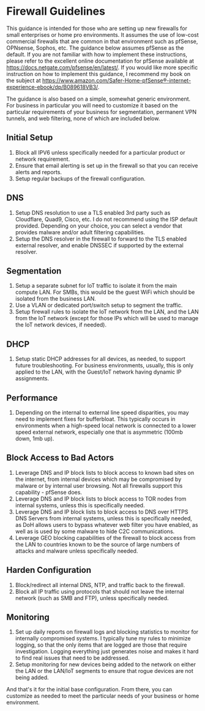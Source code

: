 # Firewall Guidelines

This guidance is intended for those who are setting up new firewalls for small enterprises or home pro environments. It assumes the use of low-cost commercial firewalls that are common in that environment such as pfSense, OPNsense, Sophos, etc.  The guidance below assumes pfSense as the default. If you are not familiar with how to implement these instructions, please refer to the excellent online documentation for pfSense available at https://docs.netgate.com/pfsense/en/latest/. If you would like more specific instruction on how to implement this guidance, I recommend my book on the subject at https://www.amazon.com/Safer-Home-pfSense®-internet-experience-ebook/dp/B089618VB3/.

The guidance is also based on a simple, somewhat generic environment. For business in particular you will need to customize it based on the particular requirements of your business for segmentation, permanent VPN tunnels, and web filtering, none of which are included below.

## Initial Setup

1. Block all IPV6 unless specifically needed for a particular product or network requirement.
2. Ensure that email alerting is set up in the firewall so that you can receive alerts and reports.
3. Setup regular backups of the firewall configuration. 

## DNS

1. Setup DNS resolution to use a TLS enabled 3rd party such as Cloudflare, Quad9, Cisco, etc. I do not recommend using the ISP default provided. Depending on your choice, you can select a vendor that provides malware and/or adult filtering capabilities. 
2. Setup the DNS resolver in the firewall to forward to the TLS enabled external resolver, and enable DNSSEC if supported by the external resolver.

## Segmentation

1. Setup a separate subnet for IoT traffic to isolate it from the main compute LAN. For SMBs, this would be the guest WiFi which should be isolated from the business LAN.
2. Use a VLAN or dedicated port/switch setup to segment the traffic.
3. Setup firewall rules to isolate the IoT network from the LAN, and the LAN from the IoT network (except for those IPs which will be used to manage the IoT network devices, if needed). 

## DHCP

1. Setup static DHCP addresses for all devices, as needed, to support future troubleshooting. For business environments, usually, this is only applied to the LAN, with the Guest/IoT network having dynamic IP assignments.

## Performance

1. Depending on the internal to external line speed disparities, you may need to implement fixes for bufferbloat. This typically occurs in environments when a high-speed local network is connected to a lower speed external network, especially one that is asymmetric (100mb down, 1mb up). 

## Block Access to Bad Actors

1. Leverage DNS and IP block lists to block access to known bad sites on the internet, from internal devices which may be compromised by malware or by internal user browsing. Not all firewalls support this capability - pfSense does. 
2. Leverage DNS and IP block lists to block access to TOR nodes from internal systems, unless this is specifically needed.
3. Leverage DNS and IP block lists to block access to DNS over HTTPS DNS Servers from internal systems, unless this is specifically needed, as DoH allows users to bypass whatever web filter you have enabled, as well as is used by some malware to hide C2C communications.
4. Leverage GEO blocking capabilities of the firewall to block access from the LAN to countries known to be the source of large numbers of attacks and malware unless specifically needed. 

## Harden Configuration

1. Block/redirect all internal DNS, NTP, and traffic back to the firewall.
2. Block all IP traffic using protocols that should not leave the internal network (such as SMB and FTP), unless specifically needed.

## Monitoring

1. Set up daily reports on firewall logs and blocking statistics to monitor for internally compromised systems. I typically tune my rules to minimize logging, so that the only items that are logged are those that require investigation. Logging everything just generates noise and makes it hard to find real issues that need to be addressed. 
2. Setup monitoring for new devices being added to the network on either the LAN or the LAN/IoT segments to ensure that rogue devices are not being added. 

And that's it for the initial base configuration. From there, you can customize as needed to meet the particular needs of your business or home environment. 







